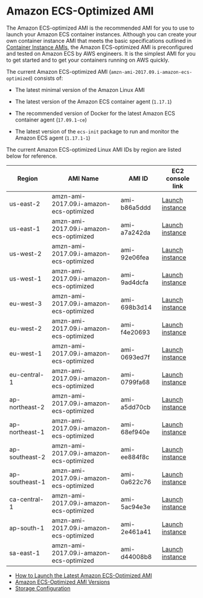 # Amazon ECS\-Optimized AMI<a name="ecs-optimized_AMI"></a>

The Amazon ECS\-optimized AMI is the recommended AMI for you to use to launch your Amazon ECS container instances\. Although you can create your own container instance AMI that meets the basic specifications outlined in [Container Instance AMIs](container_instance_AMIs.md), the Amazon ECS\-optimized AMI is preconfigured and tested on Amazon ECS by AWS engineers\. It is the simplest AMI for you to get started and to get your containers running on AWS quickly\.

The current Amazon ECS\-optimized AMI \(`amzn-ami-2017.09.i-amazon-ecs-optimized`\) consists of:

+ The latest minimal version of the Amazon Linux AMI

+ The latest version of the Amazon ECS container agent \(`1.17.1`\)

+ The recommended version of Docker for the latest Amazon ECS container agent \(`17.09.1-ce`\)

+ The latest version of the `ecs-init` package to run and monitor the Amazon ECS agent \(`1.17.1-1`\)

The current Amazon ECS\-optimized Linux AMI IDs by region are listed below for reference\.


| Region | AMI Name | AMI ID | EC2 console link | 
| --- | --- | --- | --- | 
| us\-east\-2 | amzn\-ami\-2017\.09\.i\-amazon\-ecs\-optimized | ami\-b86a5ddd | [Launch instance](https://console.aws.amazon.com/ec2/v2/home?region=us-east-2#LaunchInstanceWizard:ami=ami-b86a5ddd) | 
| us\-east\-1 | amzn\-ami\-2017\.09\.i\-amazon\-ecs\-optimized | ami\-a7a242da | [Launch instance](https://console.aws.amazon.com/ec2/v2/home?region=us-east-1#LaunchInstanceWizard:ami=ami-a7a242da) | 
| us\-west\-2 | amzn\-ami\-2017\.09\.i\-amazon\-ecs\-optimized | ami\-92e06fea | [Launch instance](https://console.aws.amazon.com/ec2/v2/home?region=us-west-2#LaunchInstanceWizard:ami=ami-92e06fea) | 
| us\-west\-1 | amzn\-ami\-2017\.09\.i\-amazon\-ecs\-optimized | ami\-9ad4dcfa | [Launch instance](https://console.aws.amazon.com/ec2/v2/home?region=us-west-1#LaunchInstanceWizard:ami=ami-9ad4dcfa) | 
| eu\-west\-3 | amzn\-ami\-2017\.09\.i\-amazon\-ecs\-optimized | ami\-698b3d14 | [Launch instance](https://console.aws.amazon.com/ec2/v2/home?region=eu-west-3#LaunchInstanceWizard:ami=ami-698b3d14) | 
| eu\-west\-2 | amzn\-ami\-2017\.09\.i\-amazon\-ecs\-optimized | ami\-f4e20693 | [Launch instance](https://console.aws.amazon.com/ec2/v2/home?region=eu-west-2#LaunchInstanceWizard:ami=ami-f4e20693) | 
| eu\-west\-1 | amzn\-ami\-2017\.09\.i\-amazon\-ecs\-optimized | ami\-0693ed7f | [Launch instance](https://console.aws.amazon.com/ec2/v2/home?region=eu-west-1#LaunchInstanceWizard:ami=ami-0693ed7f) | 
| eu\-central\-1 | amzn\-ami\-2017\.09\.i\-amazon\-ecs\-optimized | ami\-0799fa68 | [Launch instance](https://console.aws.amazon.com/ec2/v2/home?region=eu-central-1#LaunchInstanceWizard:ami=ami-0799fa68) | 
| ap\-northeast\-2 | amzn\-ami\-2017\.09\.i\-amazon\-ecs\-optimized | ami\-a5dd70cb | [Launch instance](https://console.aws.amazon.com/ec2/v2/home?region=ap-northeast-2#LaunchInstanceWizard:ami=ami-a5dd70cb) | 
| ap\-northeast\-1 | amzn\-ami\-2017\.09\.i\-amazon\-ecs\-optimized | ami\-68ef940e | [Launch instance](https://console.aws.amazon.com/ec2/v2/home?region=ap-northeast-1#LaunchInstanceWizard:ami=ami-68ef940e) | 
| ap\-southeast\-2 | amzn\-ami\-2017\.09\.i\-amazon\-ecs\-optimized | ami\-ee884f8c | [Launch instance](https://console.aws.amazon.com/ec2/v2/home?region=ap-southeast-2#LaunchInstanceWizard:ami=ami-ee884f8c) | 
| ap\-southeast\-1 | amzn\-ami\-2017\.09\.i\-amazon\-ecs\-optimized | ami\-0a622c76 | [Launch instance](https://console.aws.amazon.com/ec2/v2/home?region=ap-southeast-1#LaunchInstanceWizard:ami=ami-0a622c76) | 
| ca\-central\-1 | amzn\-ami\-2017\.09\.i\-amazon\-ecs\-optimized | ami\-5ac94e3e | [Launch instance](https://console.aws.amazon.com/ec2/v2/home?region=ca-central-1#LaunchInstanceWizard:ami=ami-5ac94e3e) | 
| ap\-south\-1 | amzn\-ami\-2017\.09\.i\-amazon\-ecs\-optimized | ami\-2e461a41 | [Launch instance](https://console.aws.amazon.com/ec2/v2/home?region=ap-south-1#LaunchInstanceWizard:ami=ami-2e461a41) | 
| sa\-east\-1 | amzn\-ami\-2017\.09\.i\-amazon\-ecs\-optimized | ami\-d44008b8 | [Launch instance](https://console.aws.amazon.com/ec2/v2/home?region=sa-east-1#LaunchInstanceWizard:ami=ami-d44008b8) | 


+ [How to Launch the Latest Amazon ECS\-Optimized AMI](ecs-optimized_AMI_launch_latest.md)
+ [Amazon ECS\-Optimized AMI Versions](ecs-ami-versions.md)
+ [Storage Configuration](ecs-ami-storage-config.md)